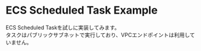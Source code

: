 # ECS Scheduled Task Example

ECS Scheduled Taskを試しに実装してみます。  
タスクはパブリックサブネットで実行しており、VPCエンドポイントは利用していません。
